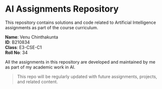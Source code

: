 # AI Assignments Repository

This repository contains solutions and code related to Artificial Intelligence assignments as part of the course curriculum.

**Name**: Venu Chinthakunta  
**ID**: B210834  
**Class**: E3-CSE-C1  
**Roll No**: 34  

All the assignments in this repository are developed and maintained by me as part of my academic work in AI.

> This repo will be regularly updated with future assignments, projects, and related content.